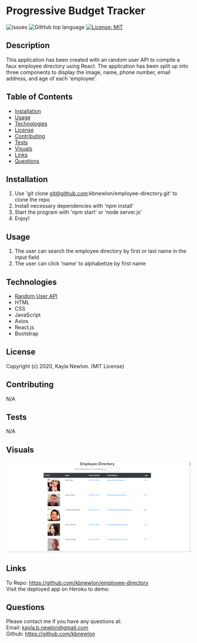 # Progressive Budget Tracker

![issues](https://img.shields.io/github/issues/kbnewlon/employee-directory)
![GitHub top language](https://img.shields.io/github/languages/top/kbnewlon/employee-directory)
[![License: MIT](https://img.shields.io/badge/License-MIT-yellow.svg)](https://opensource.org/licenses/MIT)
  
## Description 
This application has been created with an random user API to compile a faux employee directory using React. The application has been split up into three components to display the image, name, phone number, email address, and age of each 'employee'. 

## Table of Contents 
* [Installation](#Installation)
* [Usage](#Usage)
* [Technologies](#Technologies)
* [License](#License)
* [Contributing](#Contributing)
* [Tests](#Tests)
* [Visuals](#Visuals)
* [Links](#Links)
* [Questions](#Questions)

## Installation
1. Use 'git clone git@github.com:kbnewlon/employee-directory.git' to clone the repo
2. Install necessary dependencies with 'npm install'
3. Start the program with 'npm start' or 'node server.js'
4. Enjoy!

## Usage
1. The user can search the employee directory by first or last name in the input field
2. The user can click 'name' to alphabetize by first name

## Technologies
* [Random User API](https://randomuser.me/api/?results=200&nat=us)
* HTML
* CSS 
* JavaScript
* Axios 
* React.js
* Bootstrap 

## License
Copyright (c) 2020, Kayla Newlon. (MIT License)

## Contributing 
N/A 

## Tests
N/A

## Visuals
![screenshot of employee directory](client/assets/screenshot_employee_directory.PNG)


## Links
To Repo: https://github.com/kbnewlon/employee-directory
<br>Visit the deployed app on Heroku to demo:
 

## Questions 
Please contact me if you have any questions at:
<br>Email: kayla.b.newlon@gmail.com
<br>Github: https://github.com/kbnewlon